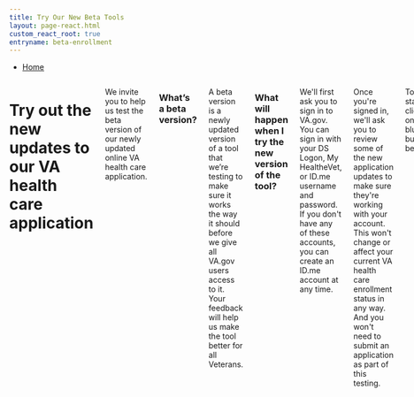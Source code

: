 ```yaml
---
title: Try Our New Beta Tools
layout: page-react.html
custom_react_root: true
entryname: beta-enrollment
---
```

  <nav class="va-nav-breadcrumbs">
    <ul class="row va-nav-breadcrumbs-list" role="menubar" aria-label="Primary">
      <li><a href="/">Home</a></li>
    </ul>
  </nav>

<div class="row">
<div class="columns usa-width-two-thirds medium-8">

# Try out the new updates to our VA health care application

<div itemprop="description"  class="va-introtext">

We invite you to help us test the beta version of our newly updated online VA health care application.

</div>

### What’s a beta version?

A beta version is a newly updated version of a tool that we’re testing to make sure it works the way it should before we give all VA.gov users access to it. Your feedback will help us make the tool better for all Veterans.

### What will happen when I try the new version of the tool?

We'll first ask you to sign in to VA.gov. You can sign in with your DS Logon, My HealtheVet, or ID.me username and password. If you don't have any of these accounts, you can create an ID.me account at any time.

Once you're signed in, we'll ask you to review some of the new application updates to make sure they're working with your account. This won't change or affect your current VA health care enrollment status in any way. And you won't need to submit an application as part of this testing.

To get started, click on the blue button below.
<br>

<div id="react-root"></div>

<br>

</div>
</div>
